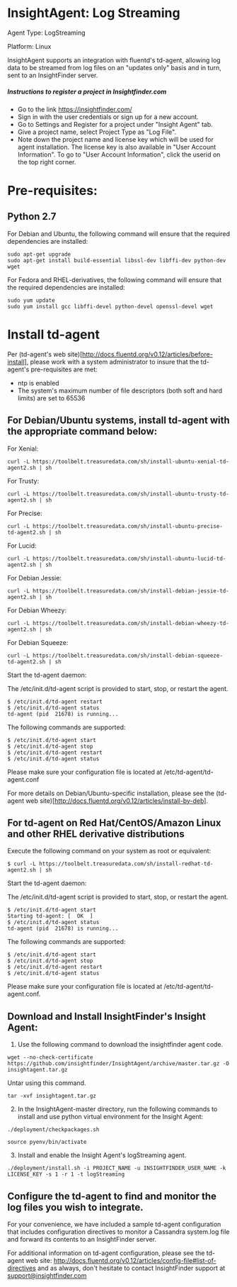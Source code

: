 # InsightAgent: Log Streaming
Agent Type: LogStreaming

Platform: Linux

InsightAgent supports an integration with fluentd's td-agent, allowing log data to be streamed from log files on an "updates only" basis and in turn, sent to an InsightFinder server.

##### Instructions to register a project in Insightfinder.com
- Go to the link https://insightfinder.com/
- Sign in with the user credentials or sign up for a new account.
- Go to Settings and Register for a project under "Insight Agent" tab.
- Give a project name, select Project Type as "Log File".
- Note down the project name and license key which will be used for agent installation. The license key is also available in "User Account Information". To go to "User Account Information", click the userid on the top right corner.

# Pre-requisites:
## Python 2.7

For Debian and Ubuntu, the following command will ensure that the required dependencies are installed:
```
sudo apt-get upgrade
sudo apt-get install build-essential libssl-dev libffi-dev python-dev wget
```
For Fedora and RHEL-derivatives, the following command will ensure that the required dependencies are installed:
```
sudo yum update
sudo yum install gcc libffi-devel python-devel openssl-devel wget
```
# Install td-agent

Per (td-agent's web site)[http://docs.fluentd.org/v0.12/articles/before-install], please work with a system administrator to insure that the td-agent's pre-requisites are met:
- ntp is enabled
- The system's maximum number of file descriptors (both soft and hard limits) are set to 65536

## For Debian/Ubuntu systems, install td-agent with the appropriate command below:

For Xenial:
```
curl -L https://toolbelt.treasuredata.com/sh/install-ubuntu-xenial-td-agent2.sh | sh
```
For Trusty:
```
curl -L https://toolbelt.treasuredata.com/sh/install-ubuntu-trusty-td-agent2.sh | sh
```
For Precise:
```
curl -L https://toolbelt.treasuredata.com/sh/install-ubuntu-precise-td-agent2.sh | sh
```
For Lucid:
```
curl -L https://toolbelt.treasuredata.com/sh/install-ubuntu-lucid-td-agent2.sh | sh
```
For Debian Jessie:
```
curl -L https://toolbelt.treasuredata.com/sh/install-debian-jessie-td-agent2.sh | sh
```
For Debian Wheezy:
```
curl -L https://toolbelt.treasuredata.com/sh/install-debian-wheezy-td-agent2.sh | sh
```
For Debian Squeeze:
```
curl -L https://toolbelt.treasuredata.com/sh/install-debian-squeeze-td-agent2.sh | sh
```

Start the td-agent daemon:

The /etc/init.d/td-agent script is provided to start, stop, or restart the agent.
```
$ /etc/init.d/td-agent restart
$ /etc/init.d/td-agent status
td-agent (pid  21678) is running...
```
The following commands are supported:
```
$ /etc/init.d/td-agent start
$ /etc/init.d/td-agent stop
$ /etc/init.d/td-agent restart
$ /etc/init.d/td-agent status
```
Please make sure your configuration file is located at /etc/td-agent/td-agent.conf

For more details on Debian/Ubuntu-specific installation, please see the (td-agent web site)[http://docs.fluentd.org/v0.12/articles/install-by-deb].

## For td-agent on Red Hat/CentOS/Amazon Linux and other RHEL derivative distributions

Execute the following command on your system as root or equivalent:
```
$ curl -L https://toolbelt.treasuredata.com/sh/install-redhat-td-agent2.sh | sh
```

Start the td-agent daemon:

The /etc/init.d/td-agent script is provided to start, stop, or restart the agent.
```
$ /etc/init.d/td-agent start 
Starting td-agent: [  OK  ]
$ /etc/init.d/td-agent status
td-agent (pid  21678) is running...
```

The following commands are supported:
```
$ /etc/init.d/td-agent start
$ /etc/init.d/td-agent stop
$ /etc/init.d/td-agent restart
$ /etc/init.d/td-agent status
```

Please make sure your configuration file is located at /etc/td-agent/td-agent.conf.

## Download and Install InsightFinder's Insight Agent:

1) Use the following command to download the insightfinder agent code.
```
wget --no-check-certificate https://github.com/insightfinder/InsightAgent/archive/master.tar.gz -O insightagent.tar.gz
```
Untar using this command.
```
tar -xvf insightagent.tar.gz
```

2) In the InsightAgent-master directory, run the following commands to install and use python virtual environment for the Insight Agent:
```
./deployment/checkpackages.sh
```
```
source pyenv/bin/activate
```

3) Install and enable the Insight Agent's logStreaming agent.
```
./deployment/install.sh -i PROJECT_NAME -u INSIGHTFINDER_USER_NAME -k LICENSE_KEY -s 1 -r 1 -t logStreaming
```

## Configure the td-agent to find and monitor the log files you wish to integrate.

For your convenience, we have included a sample td-agent configuration that includes configuration directives to monitor a Cassandra system.log file and forward its contents to an InsightFinder server.

For additional information on td-agent configuration, please see the td-agent web site: http://docs.fluentd.org/v0.12/articles/config-file#list-of-directives and as always, don't hesitate to contact InsightFinder support at support@insightfinder.com
